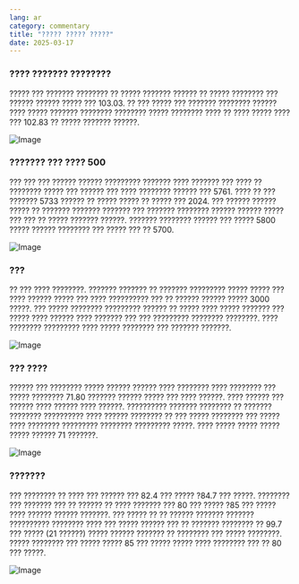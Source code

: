 ```yaml
---
lang: ar
category: commentary
title: "????? ????? ?????"
date: 2025-03-17
---
```


### ???? ??????? ????????

????? ??? ??????? ???????? ?? ????? ??????? ?????? ?? ????? ???????? ??? ?????? ?????? ????? ??? 103.03. ?? ??? ????? ??? ??????? ???????? ?????? ???? ????? ??????? ???????? ???????? ????? ???????? ???? ?? ???? ????? ???? ??? 102.83 ?? ????? ??????? ??????. 

![Image](https://markleighedu.github.io/img/Mar-2025/17-Mar-2025/usdindex.jpg)

### ??????? ??? ???? 500

??? ??? ??? ?????? ?????? ????????? ??????? ???? ??????? ??? ???? ?? ???????? ????? ??? ?????? ??? ???? ???????? ?????? ??? 5761. ???? ?? ??? ??????? 5733 ?????? ?? ????? ????? ?? ????? ??? 2024. ??? ?????? ?????? ????? ?? ??????? ??????? ??????? ??? ??????? ???????? ?????? ?????? ????? ??? ??? ?? ????? ??????? ??????. ??????? ???????? ?????? ??? ????? 5800 ????? ?????? ???????? ??? ????? ??? ?? 5700.

![Image](https://markleighedu.github.io/img/Mar-2025/17-Mar-2025/sp500.jpg)

### ???

?? ??? ???? ????????. ??????? ??????? ?? ??????? ????????? ????? ????? ??? ???? ?????? ????? ??? ???? ?????????? ??? ?? ?????? ?????? ????? 3000 ?????. ??? ????? ???????? ????????? ?????? ?? ????? ???? ????? ??????? ??? ????? ???? ?????? ???? ??????? ??? ??? ????????? ???????? ????????. ???? ???????? ????????? ???? ????? ???????? ??? ??????? ???????.  

![Image](https://markleighedu.github.io/img/Mar-2025/17-Mar-2025/gold.jpg)

### ??? ????

?????? ??? ???????? ????? ?????? ?????? ???? ???????? ???? ???????? ??? ????? ???????? 71.80 ??????? ?????? ????? ??? ???? ??????. ???? ?????? ??? ?????? ???? ?????? ???? ??????. ?????????? ??????? ???????? ?? ??????? ???????? ?????????? ???? ?????? ???????? ?? ??? ????? ???????? ??? ????? ???? ???????? ????????? ???????? ????????? ?????. ???? ????? ????? ????? ????? ?????? 71 ???????.

![Image](https://markleighedu.github.io/img/Mar-2025/17-Mar-2025/brentoil.jpg)

### ???????

??? ???????? ?? ???? ??? ?????? ??? 82.4 ??? ????? ?84.7 ??? ?????. ???????? ??? ??????? ??? ?? ?????? ?? ???? ??????? ??? 80 ??? ????? ?85 ??? ????? ???? ?????? ?????? ???????. ??? ????? ?? ?? ?????? ??????? ??????? ?????????? ???????? ???? ??? ????? ?????? ??? ?? ??????? ???????? ?? 99.7 ??? ????? (21 ??????) ????? ?????? ??????? ?? ???????? ??? ????? ????????. ????? ???????? ??? ????? ????? 85 ??? ????? ????? ???? ???????? ??? ?? 80 ??? ?????.

![Image](https://markleighedu.github.io/img/Mar-2025/17-Mar-2025/bitcoin.jpg)

